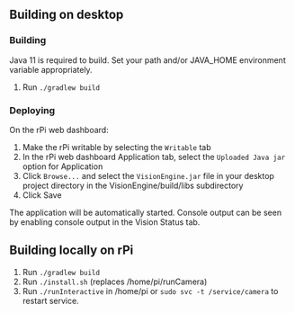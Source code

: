 ## Building on desktop

### Building


Java 11 is required to build.  Set your path and/or JAVA_HOME environment
variable appropriately.

1) Run `./gradlew build`

### Deploying

On the rPi web dashboard:

1) Make the rPi writable by selecting the `Writable` tab
2) In the rPi web dashboard Application tab, select the `Uploaded Java jar`
   option for Application
3) Click `Browse...` and select the `VisionEngine.jar` file in
   your desktop project directory in the VisionEngine/build/libs subdirectory
4) Click Save

The application will be automatically started.  Console output can be seen by
enabling console output in the Vision Status tab.

## Building locally on rPi

1) Run `./gradlew build`
2) Run `./install.sh` (replaces /home/pi/runCamera)
3) Run `./runInteractive` in /home/pi or `sudo svc -t /service/camera` to
   restart service.
